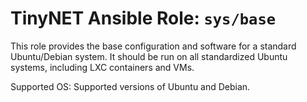 # TinyNET Ansible Role: `sys/base`

This role provides the base configuration and software for a standard Ubuntu/Debian system.
It should be run on all standardized Ubuntu systems, including LXC containers and VMs.

Supported OS: Supported versions of Ubuntu and Debian.
